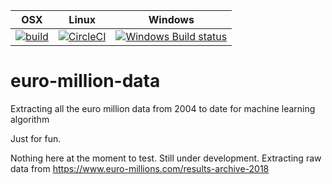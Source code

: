 | OSX | Linux | Windows |
| --- | ----- | ------- |
| [![build](https://img.shields.io/travis/seekaddo/euro-million-data.svg)](https://travis-ci.org/seekaddo/euro-million-data) | [![CircleCI](https://circleci.com/gh/seekaddo/euro-million-data.svg?style=svg)](https://circleci.com/gh/seekaddo/euro-million-data) | [![Windows Build status](https://ci.appveyor.com/api/projects/status/b8tmv0ofpqjv4bld/branch/master?svg=true)](https://ci.appveyor.com/project/seekaddo/euro-million-data/branch/master) |
# euro-million-data
Extracting all the euro million data from 2004 to date for machine learning algorithm

Just for fun.

Nothing here at the moment to test. Still under development.
Extracting raw data from https://www.euro-millions.com/results-archive-2018